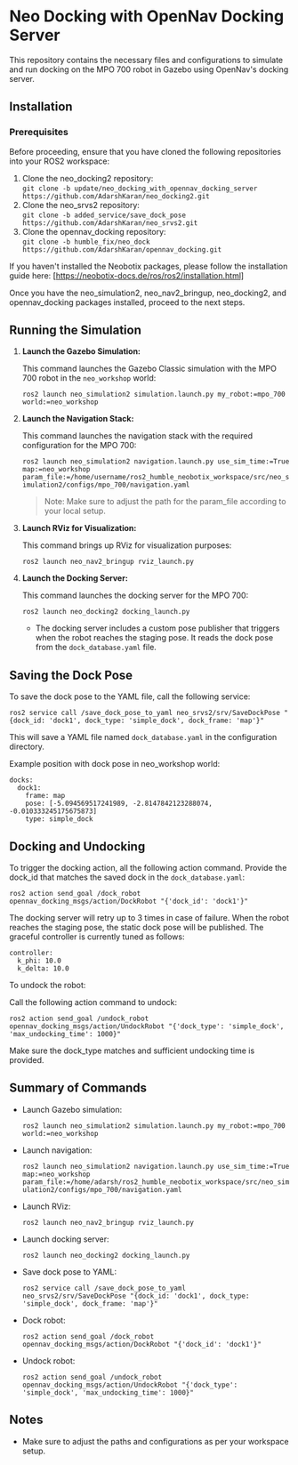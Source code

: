 # Neo Docking with OpenNav Docking Server

This repository contains the necessary files and configurations to simulate and run docking on the MPO 700 robot in Gazebo using OpenNav's docking server.

## Installation

### Prerequisites

Before proceeding, ensure that you have cloned the following repositories into your ROS2 workspace:

   1. Clone the neo_docking2 repository:<br>
      `git clone -b update/neo_docking_with_opennav_docking_server https://github.com/AdarshKaran/neo_docking2.git`
   2. Clone the neo_srvs2 repository:<br>
      `git clone -b added_service/save_dock_pose https://github.com/AdarshKaran/neo_srvs2.git`
   3. Clone the opennav_docking repository:<br>
      `git clone -b humble_fix/neo_dock https://github.com/AdarshKaran/opennav_docking.git`<br>
      
If you haven't installed the Neobotix packages, please follow the installation guide here: [https://neobotix-docs.de/ros/ros2/installation.html]<br>

Once you have the neo_simulation2, neo_nav2_bringup, neo_docking2, and opennav_docking packages installed, proceed to the next steps.

## Running the Simulation

1. **Launch the Gazebo Simulation:**

   This command launches the Gazebo Classic simulation with the MPO 700 robot in the `neo_workshop` world:

   `ros2 launch neo_simulation2 simulation.launch.py my_robot:=mpo_700 world:=neo_workshop`

2. **Launch the Navigation Stack:**

   This command launches the navigation stack with the required configuration for the MPO 700:

   `ros2 launch neo_simulation2 navigation.launch.py use_sim_time:=True map:=neo_workshop param_file:=/home/username/ros2_humble_neobotix_workspace/src/neo_simulation2/configs/mpo_700/navigation.yaml`

   > Note: Make sure to adjust the path for the param_file according to your local setup.

3. **Launch RViz for Visualization:**

   This command brings up RViz for visualization purposes:

   `ros2 launch neo_nav2_bringup rviz_launch.py`

4. **Launch the Docking Server:**

   This command launches the docking server for the MPO 700:

   `ros2 launch neo_docking2 docking_launch.py`

   - The docking server includes a custom pose publisher that triggers when the robot reaches the staging pose. It reads the dock pose from the `dock_database.yaml` file.

## Saving the Dock Pose

To save the dock pose to the YAML file, call the following service:

   `ros2 service call /save_dock_pose_to_yaml neo_srvs2/srv/SaveDockPose "{dock_id: 'dock1', dock_type: 'simple_dock', dock_frame: 'map'}"`

This will save a YAML file named `dock_database.yaml` in the configuration directory.

Example position with dock pose in neo_workshop world:

```
docks:
  dock1:
    frame: map
    pose: [-5.094569517241989, -2.8147842123288074, -0.010333245175675873]
    type: simple_dock
```

## Docking and Undocking

To trigger the docking action, all the following action command. Provide the dock_id that matches the saved dock in the `dock_database.yaml`:

   `ros2 action send_goal /dock_robot opennav_docking_msgs/action/DockRobot "{'dock_id': 'dock1'}"`

The docking server will retry up to 3 times in case of failure. When the robot reaches the staging pose, the static dock pose will be published.
The graceful controller is currently tuned as follows:

```
controller:
  k_phi: 10.0
  k_delta: 10.0
```

To undock the robot:

Call the following action command to undock:

   `ros2 action send_goal /undock_robot opennav_docking_msgs/action/UndockRobot "{'dock_type': 'simple_dock', 'max_undocking_time': 1000}"`

Make sure the dock_type matches and sufficient undocking time is provided.

## Summary of Commands

- Launch Gazebo simulation:

   `ros2 launch neo_simulation2 simulation.launch.py my_robot:=mpo_700 world:=neo_workshop`

- Launch navigation:

   `ros2 launch neo_simulation2 navigation.launch.py use_sim_time:=True map:=neo_workshop param_file:=/home/adarsh/ros2_humble_neobotix_workspace/src/neo_simulation2/configs/mpo_700/navigation.yaml`

- Launch RViz:

   `ros2 launch neo_nav2_bringup rviz_launch.py`

- Launch docking server:

   `ros2 launch neo_docking2 docking_launch.py`

- Save dock pose to YAML:

   `ros2 service call /save_dock_pose_to_yaml neo_srvs2/srv/SaveDockPose "{dock_id: 'dock1', dock_type: 'simple_dock', dock_frame: 'map'}"`

- Dock robot:

   `ros2 action send_goal /dock_robot opennav_docking_msgs/action/DockRobot "{'dock_id': 'dock1'}"`

- Undock robot:

   `ros2 action send_goal /undock_robot opennav_docking_msgs/action/UndockRobot "{'dock_type': 'simple_dock', 'max_undocking_time': 1000}"`

## Notes

- Make sure to adjust the paths and configurations as per your workspace setup.
